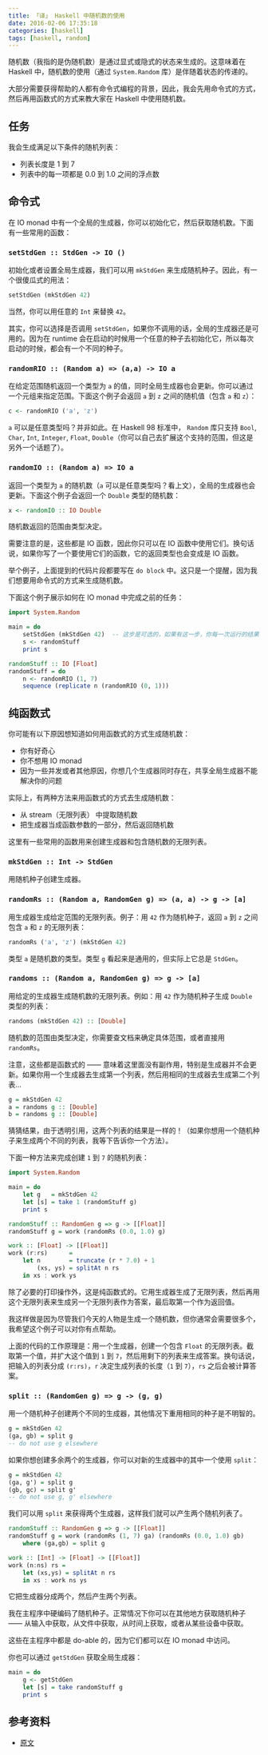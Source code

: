```yaml
---
title: 「译」 Haskell 中随机数的使用
date: 2016-02-06 17:35:18
categories: [haskell]
tags: [haskell, random]
---
```


随机数（我指的是伪随机数）是通过显式或隐式的状态来生成的。这意味着在 Haskell 中，随机数的使用（通过 `System.Random` 库）是伴随着状态的传递的。 

大部分需要获得帮助的人都有命令式编程的背景，因此，我会先用命令式的方式，然后再用函数式的方式来教大家在 Haskell 中使用随机数。

## 任务

我会生成满足以下条件的随机列表：

- 列表长度是 1 到 7 
- 列表中的每一项都是 0.0 到 1.0 之间的浮点数


## 命令式

在 IO monad 中有一个全局的生成器，你可以初始化它，然后获取随机数。下面有一些常用的函数：


### `setStdGen :: StdGen -> IO ()`

初始化或者设置全局生成器，我们可以用 `mkStdGen` 来生成随机种子。因此，有一个很傻瓜式的用法：

```hs
setStdGen (mkStdGen 42)
```

当然，你可以用任意的 `Int` 来替换 `42`。

其实，你可以选择是否调用 `setStdGen`，如果你不调用的话，全局的生成器还是可用的。因为在 runtime 会在启动的时候用一个任意的种子去初始化它，所以每次启动的时候，都会有一个不同的种子。


### `randomRIO :: (Random a) => (a,a) -> IO a`

在给定范围随机返回一个类型为 `a` 的值，同时全局生成器也会更新。你可以通过一个元组来指定范围。下面这个例子会返回 `a` 到 `z` 之间的随机值（包含 `a` 和 `z`）：

```hs
c <- randomRIO ('a', 'z')
```

`a` 可以是任意类型吗？并非如此。在 Haskell 98 标准中， `Random` 库只支持 `Bool`, `Char`,  `Int`, `Integer`, `Float`, `Double`（你可以自己去扩展这个支持的范围，但这是另外一个话题了）。


### `randomIO :: (Random a) => IO a`

返回一个类型为 `a` 的随机数（`a` 可以是任意类型吗？看上文），全局的生成器也会更新。下面这个例子会返回一个 `Double` 类型的随机数：

```hs
x <- randomIO :: IO Double
```
随机数返回的范围由类型决定。


需要注意的是，这些都是 IO 函数，因此你只可以在 IO 函数中使用它们。换句话说，如果你写了一个要使用它们的函数，它的返回类型也会变成是 IO 函数。

举个例子，上面提到的代码片段都要写在 `do block` 中。这只是一个提醒，因为我们想要用命令式的方式来生成随机数。

下面这个例子展示如何在 IO monad 中完成之前的任务：

```hs
import System.Random

main = do
    setStdGen (mkStdGen 42)  -- 这步是可选的，如果有这一步，你每一次运行的结果都是一样的，因为随机种子固定是 42
    s <- randomStuff
    print s

randomStuff :: IO [Float]
randomStuff = do
    n <- randomRIO (1, 7)
    sequence (replicate n (randomRIO (0, 1)))
```


## 纯函数式

你可能有以下原因想知道如何用函数式的方式生成随机数：

- 你有好奇心
- 你不想用 IO monad
- 因为一些并发或者其他原因，你想几个生成器同时存在，共享全局生成器不能解决你的问题

实际上，有两种方法来用函数式的方式去生成随机数：

- 从 stream（无限列表） 中提取随机数
- 把生成器当成函数参数的一部分，然后返回随机数

这里有一些常用的函数用来创建生成器和包含随机数的无限列表。


### `mkStdGen :: Int -> StdGen`

用随机种子创建生成器。


### `randomRs :: (Random a, RandomGen g) => (a, a) -> g -> [a]`

用生成器生成给定范围的无限列表。例子：用 `42` 作为随机种子，返回 `a` 到 `z` 之间包含 `a` 和 `z` 的无限列表：

```hs
randomRs ('a', 'z') (mkStdGen 42)
```

类型 `a` 是随机数的类型。类型 `g` 看起来是通用的，但实际上它总是 `StdGen`。


### `randoms :: (Random a, RandomGen g) => g -> [a]`

用给定的生成器生成随机数的无限列表。例如：用 `42` 作为随机种子生成 `Double` 类型的列表：

```hs
randoms (mkStdGen 42) :: [Double]
```

随机数的范围由类型决定，你需要查文档来确定具体范围，或者直接用 `randomRs`。

注意，这些都是函数式的 —— 意味着这里面没有副作用，特别是生成器并不会更新。如果你用一个生成器去生成第一个列表，然后用相同的生成器去生成第二个列表...

```hs
g = mkStdGen 42
a = randoms g :: [Double]
b = randoms g :: [Double]
```

猜猜结果，由于透明引用，这两个列表的结果是一样的！（如果你想用一个随机种子来生成两个不同的列表，我等下告诉你一个方法）。

下面一种方法来完成创建 `1` 到 `7` 的随机列表：

```hs
import System.Random

main = do
    let g   = mkStdGen 42
    let [s] = take 1 (randomStuff g)
    print s

randomStuff :: RandomGen g => g -> [[Float]]
randomStuff g = work (randomRs (0.0, 1.0) g)

work :: [Float] -> [[Float]]
work (r:rs)      =
    let n        = truncate (r * 7.0) + 1
        (xs, ys) = splitAt n rs
    in xs : work ys
```

除了必要的打印操作外，这是纯函数式的。它用生成器生成了无限列表，然后再用这个无限列表来生成另一个无限列表作为答案，最后取第一个作为返回值。

我这样做是因为尽管我们今天的人物是生成一个随机数，但你通常会需要很多个，我希望这个例子可以对你有点帮助。

上面的代码的工作原理是：用一个生成器，创建一个包含 `Float` 的无限列表。截取第一个值，并扩大这个值到 `1` 到 `7`，然后用剩下的列表来生成答案。换句话说，把输入的列表分成 `(r:rs)`，`r` 决定生成列表的长度（`1` 到 `7`），`rs` 之后会被计算答案。

### `split :: (RandomGen g) => g -> (g, g)`

用一个随机种子创建两个不同的生成器，其他情况下重用相同的种子是不明智的。

```hs
g = mkStdGen 42
(ga, gb) = split g
-- do not use g elsewhere
```

如果你想创建多余两个的生成器，你可以对新的生成器中的其中一个使用 `split`：

```hs
g = mkStdGen 42
(ga, g') = split g
(gb, gc) = split g'
-- do not use g, g' elsewhere
```

我们可以用 `split` 来获得两个生成器，这样我们就可以产生两个随机列表了。

```hs
randomStuff :: RandomGen g => g -> [[Float]]
randomStuff g = work (randomRs (1, 7) ga) (randomRs (0.0, 1.0) gb)
    where (ga,gb) = split g

work :: [Int] -> [Float] -> [[Float]]
work (n:ns) rs =
    let (xs,ys) = splitAt n rs
    in xs : work ns ys
```

它把生成器分成两个，然后产生两个列表。

我在主程序中硬编码了随机种子。正常情况下你可以在其他地方获取随机种子 —— 从输入中获取，从文件中获取，从时间上获取，或者从某些设备中获取。

这些在主程序中都是 do-able 的，因为它们都可以在 IO monad 中访问。

你也可以通过 `getStdGen` 获取全局生成器：

```hs
main = do
    g <- getStdGen
    let [s] = take randomStuff g
    print s
```


## 参考资料

- [原文](http://www.vex.net/~trebla/haskell/random.xhtml)
